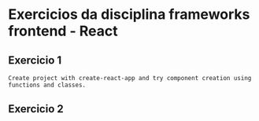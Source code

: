 # Exercicios da disciplina frameworks frontend - React

## Exercicio 1
	Create project with create-react-app and try component creation using functions and classes.
	
## Exercicio 2
